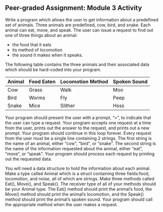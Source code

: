 ## Peer-graded Assignment: Module 3 Activity

Write a program which allows the user to get information about a predefined set of animals. 
Three animals are predefined, cow, bird, and snake. Each animal can eat, move, and speak. 
The user can issue a request to find out one of three things about an animal: 
- the food that it eats
- its method of locomotion
- the sound it makes when it speaks. 

The following table contains the three animals and their associated data which should be hard-coded into your program.

|  Animal  |  Food Eaten  |  Locomotion Method  |  Spoken Sound  |
|  ------  |  ----------  |  -----------------  |  ------------  |
|   Cow    |    Grass     |        Walk         |       Moo      |
|   Bird   |    Worms     |        Fly          |      Peep      |
|   Snake  |    Mice      |       Slither       |      Hsss      |

Your program should present the user with a prompt, “>”, to indicate that the user can type a request. Your program accepts one request at a time from the user, prints out the answer to the request, and prints out a new prompt. Your program should continue in this loop forever. Every request from the user must be a single line containing 2 strings. The first string is the name of an animal, either “cow”, “bird”, or “snake”. The second string is the name of the information requested about the animal, either “eat”, “move”, or “speak”. Your program should process each request by printing out the requested data.

You will need a data structure to hold the information about each animal. Make a type called Animal which is a struct containing three fields:food, locomotion, and noise, all of which are strings. Make three methods called Eat(), Move(), and Speak(). The receiver type of all of your methods should be your Animal type. The Eat() method should print the animal’s food, the Move() method should print the animal’s locomotion, and the Speak() method should print the animal’s spoken sound. Your program should call the appropriate method when the user makes a request.

